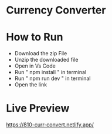# Currency Converter


  # How to Run
  - Download the zip File
  - Unzip the downloaded file
  -  Open in Vs Code
  -  Run " npm install " in terminal
  -  Run " npm run dev " in terminal
  -  Open the link

 # Live Preview
 https://810-curr-convert.netlify.app/
